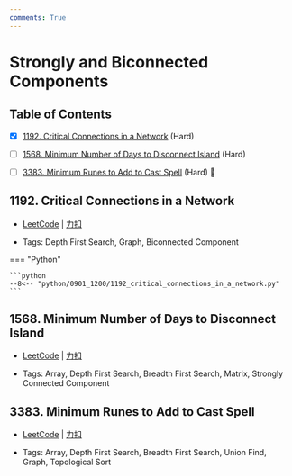 ```yaml
---
comments: True
---
```


# Strongly and Biconnected Components

## Table of Contents

- [x] [1192. Critical Connections in a Network](#1192-critical-connections-in-a-network) (Hard)
- [ ] [1568. Minimum Number of Days to Disconnect Island](#1568-minimum-number-of-days-to-disconnect-island) (Hard)
- [ ] [3383. Minimum Runes to Add to Cast Spell](#3383-minimum-runes-to-add-to-cast-spell) (Hard) 👑


## 1192. Critical Connections in a Network

-    [LeetCode](https://leetcode.com/problems/critical-connections-in-a-network/) | [力扣](https://leetcode.cn/problems/critical-connections-in-a-network/)

-   Tags: Depth First Search, Graph, Biconnected Component

=== "Python"

    ```python
    --8<-- "python/0901_1200/1192_critical_connections_in_a_network.py"
    ```



## 1568. Minimum Number of Days to Disconnect Island

-    [LeetCode](https://leetcode.com/problems/minimum-number-of-days-to-disconnect-island/) | [力扣](https://leetcode.cn/problems/minimum-number-of-days-to-disconnect-island/)

-   Tags: Array, Depth First Search, Breadth First Search, Matrix, Strongly Connected Component



## 3383. Minimum Runes to Add to Cast Spell

-    [LeetCode](https://leetcode.com/problems/minimum-runes-to-add-to-cast-spell/) | [力扣](https://leetcode.cn/problems/minimum-runes-to-add-to-cast-spell/)

-   Tags: Array, Depth First Search, Breadth First Search, Union Find, Graph, Topological Sort



